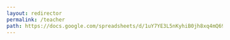 ```yaml
---
layout: redirector
permalink: /teacher
path: https://docs.google.com/spreadsheets/d/1uY7YE3L5nKyhiB0jh8xq4mQ69dlhoqutpOPy5_myp08
---
```

